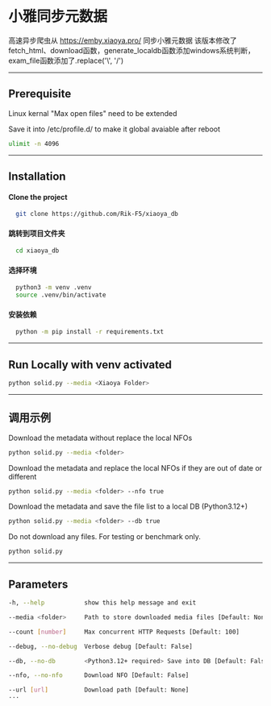 
# 小雅同步元数据

高速异步爬虫从 https://emby.xiaoya.pro/ 同步小雅元数据
该版本修改了fetch_html、download函数，generate_localdb函数添加windows系统判断，exam_file函数添加了.replace('\\', '/')

---


## Prerequisite

Linux kernal "Max open files" need to be extended

Save it into /etc/profile.d/ to make it global avaiable after reboot

```bash
ulimit -n 4096
```
---
## Installation

#### Clone the project

```bash
  git clone https://github.com/Rik-F5/xiaoya_db
```

#### 跳转到项目文件夹

```bash
  cd xiaoya_db
```

#### 选择环境

```bash
  python3 -m venv .venv
  source .venv/bin/activate
```

#### 安装依赖

```bash
  python -m pip install -r requirements.txt
```
---
## Run Locally with venv activated

```bash
python solid.py --media <Xiaoya Folder>

```
---
## 调用示例

Download the metadata without replace the local NFOs
```bash
python solid.py --media <folder>
```

Download the metadata and replace the local NFOs if they are out of date or different

```bash
python solid.py --media <folder> --nfo true
```

Download the metadata and save the file list to a local DB (Python3.12+)

```bash
python solid.py --media <folder> --db true
```

Do not download any files. For testing or benchmark only.

```bash
python solid.py
```
---
## Parameters

```bash
-h, --help           show this help message and exit

--media <folder>     Path to store downloaded media files [Default: None]

--count [number]     Max concurrent HTTP Requests [Default: 100]

--debug, --no-debug  Verbose debug [Default: False]

--db, --no-db        <Python3.12+ required> Save into DB [Default: False]

--nfo, --no-nfo      Download NFO [Default: False]

--url [url]          Download path [Default: None]
···

